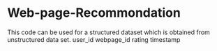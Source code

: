 # Web-page-Recommondation

This code can be used for a structured dataset which is obtained from unstructured data set.
user_id  webpage_id  rating  timestamp
